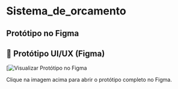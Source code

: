 # Sistema_de_orcamento
## Protótipo no Figma

## 🎨 Protótipo UI/UX (Figma)

[![Visualizar Protótipo no Figma](https://www.figma.com/design/MpkzKNMkdpxKj7YJB75qGs/Sistema-de-Or%C3%A7amento-e-Propostas-Comerciais?node-id=0-1&p=f&t=D16SfVxdWFCuOsKy-0)

Clique na imagem acima para abrir o protótipo completo no Figma.
